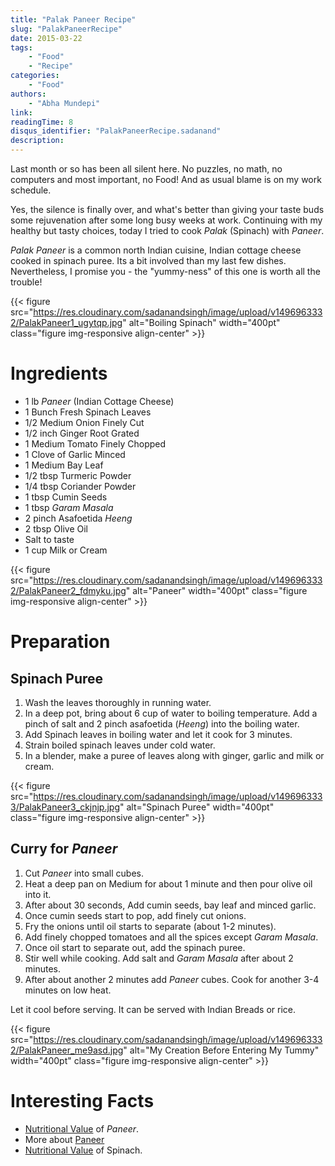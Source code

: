 ```yaml
---
title: "Palak Paneer Recipe"
slug: "PalakPaneerRecipe"
date: 2015-03-22
tags:
    - "Food"
    - "Recipe"
categories:
    - "Food"
authors:
    - "Abha Mundepi"
link:
readingTime: 8
disqus_identifier: "PalakPaneerRecipe.sadanand"
description:
---
```


Last month or so has been all silent here. No puzzles, no math, no
computers and most important, no Food! And as usual blame is on my work
schedule.

Yes, the silence is finally over, and what's better than giving your
taste buds some rejuvenation after some long busy weeks at work.
Continuing with my healthy but tasty choices, today I tried to cook
*Palak* (Spinach) with *Paneer*.

<!--more-->

*Palak* *Paneer* is a common north Indian cuisine, Indian cottage cheese
cooked in spinach puree. Its a bit involved than my last few dishes.
Nevertheless, I promise you - the "yummy-ness" of this one is worth all
the trouble!

<!--toc-->

{{< figure src="https://res.cloudinary.com/sadanandsingh/image/upload/v1496963332/PalakPaneer1_ugytqp.jpg" alt="Boiling Spinach" width="400pt" class="figure img-responsive align-center" >}}

Ingredients
===========

-   1 lb *Paneer* (Indian Cottage Cheese)
-   1 Bunch Fresh Spinach Leaves
-   1/2 Medium Onion Finely Cut
-   1/2 inch Ginger Root Grated
-   1 Medium Tomato Finely Chopped
-   1 Clove of Garlic Minced
-   1 Medium Bay Leaf
-   1/2 tbsp Turmeric Powder
-   1/4 tbsp Coriander Powder
-   1 tbsp Cumin Seeds
-   1 tbsp *Garam* *Masala*
-   2 pinch Asafoetida *Heeng*
-   2 tbsp Olive Oil
-   Salt to taste
-   1 cup Milk or Cream

{{< figure src="https://res.cloudinary.com/sadanandsingh/image/upload/v1496963332/PalakPaneer2_fdmyku.jpg" alt="Paneer" width="400pt" class="figure img-responsive align-center" >}}

Preparation
===========

Spinach Puree
-------------

1.  Wash the leaves thoroughly in running water.
2.  In a deep pot, bring about 6 cup of water to boiling temperature.
    Add a pinch of salt and 2 pinch asafoetida (*Heeng*) into the
    boiling water.
3.  Add Spinach leaves in boiling water and let it cook for 3 minutes.
4.  Strain boiled spinach leaves under cold water.
5.  In a blender, make a puree of leaves along with ginger, garlic and
    milk or cream.

{{< figure src="https://res.cloudinary.com/sadanandsingh/image/upload/v1496963333/PalakPaneer3_ckjnjp.jpg" alt="Spinach Puree" width="400pt" class="figure img-responsive align-center" >}}

Curry for *Paneer*
------------------

1.  Cut *Paneer* into small cubes.
2.  Heat a deep pan on Medium for about 1 minute and then pour olive oil
    into it.
3.  After about 30 seconds, Add cumin seeds, bay leaf and minced garlic.
4.  Once cumin seeds start to pop, add finely cut onions.
5.  Fry the onions until oil starts to separate (about 1-2 minutes).
6.  Add finely chopped tomatoes and all the spices except *Garam*
    *Masala*.
7.  Once oil start to separate out, add the spinach puree.
8.  Stir well while cooking. Add salt and *Garam* *Masala* after about 2 minutes.
9.  After about another 2 minutes add *Paneer* cubes. Cook for another
    3-4 minutes on low heat.

Let it cool before serving. It can be served with Indian Breads or rice.

{{< figure src="https://res.cloudinary.com/sadanandsingh/image/upload/v1496963332/PalakPaneer_me9asd.jpg" alt="My Creation Before Entering My Tummy" width="400pt" class="figure img-responsive align-center" >}}

Interesting Facts
=================

-   [Nutritional Value](http://nutritiondata.self.com/facts/recipe/1770692/2) of *Paneer*.
-   More about [Paneer](https://en.wikipedia.org/wiki/Paneer)
-   [Nutritional Value](http://www.whfoods.com/genpage.php?tname=foodspice&dbid=43) of Spinach.
